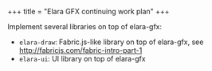 +++
title = "Elara GFX continuing work plan"
+++

Implement several libraries on top of elara-gfx:

- `elara-draw`: Fabric.js-like library on top of elara-gfx, see http://fabricjs.com/fabric-intro-part-1
- `elara-ui`: UI library on top of elara-gfx
